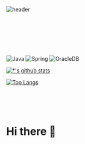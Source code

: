 ![header](https://capsule-render.vercel.app/api?type=rounded&color=gradient&text=%20suby-kwak%20&&animation=fadeIn)

<br>
<br>
<br>
<br>
<br>

![Java](https://img.shields.io/badge/-Java-007396?style=flat&logo=Java&logoColor=ffffff)
![Spring](https://img.shields.io/badge/-Spring-6DB33F?style=for-the-badge&logo=Spring&logoColor=white)
![OracleDB](https://img.shields.io/badge/-OracleDB-F80000?style=flat-square&logo=oracle&logoColor=white)

[![*'s github stats](https://github-readme-stats.vercel.app/api?username=suby-kwak&show_icons=true)](https://github.com/suby-kwak)

[![Top Langs](https://github-readme-stats.vercel.app/api/top-langs/?username=suby-kwak&layout=compact)](https://github.com/suby-kwak/github-readme-stats)

<br>
<br>
<br>

# Hi there 👋
